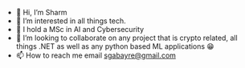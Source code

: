 - 👋 Hi, I’m Sharm
- 👀 I’m interested in all things tech.
- 🌱 I hold a MSc in AI and Cybersecurity
- 💞️ I’m looking to collaborate on any project that is crypto related, all things .NET as well as any python based ML applications 😁
- 📫 How to reach me email sgabayre@gmail.com

<!---
SharmarkeAhmedGabayre/SharmarkeAhmedGabayre is a ✨ special ✨ repository because its `README.md` (this file) appears on your GitHub profile.
You can click the Preview link to take a look at your changes.
--->
